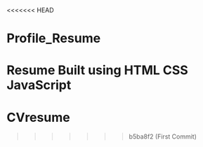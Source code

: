 <<<<<<< HEAD
# Profile_Resume
Resume Built using HTML CSS JavaScript
=======
# CVresume
>>>>>>> b5ba8f2 (First Commit)
